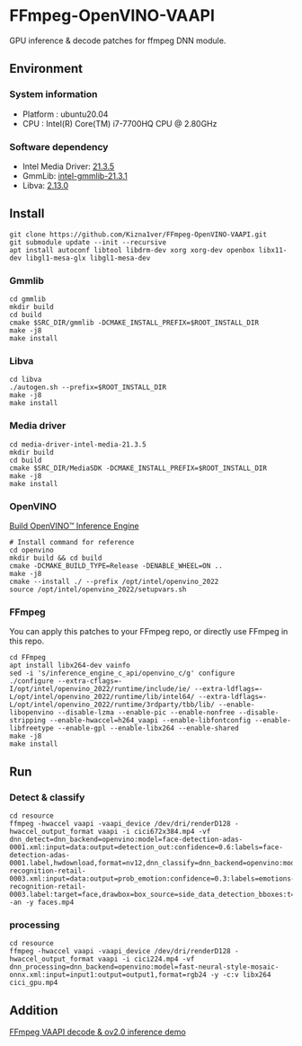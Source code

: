 # FFmpeg-OpenVINO-VAAPI
GPU inference & decode patches for ffmpeg DNN module.

## Environment
### System information
- Platform : ubuntu20.04
- CPU : Intel(R) Core(TM) i7-7700HQ CPU @ 2.80GHz
### Software dependency
- Intel Media Driver: [21.3.5](https://github.com/intel/media-driver/releases/tag/intel-media-21.3.5)
- GmmLib: [intel-gmmlib-21.3.1](https://github.com/intel/gmmlib/releases/tag/intel-gmmlib-21.3.1)
- Libva: [2.13.0](https://github.com/intel/libva/releases/tag/2.13.0)

## Install
```
git clone https://github.com/Kizna1ver/FFmpeg-OpenVINO-VAAPI.git
git submodule update --init --recursive 
apt install autoconf libtool libdrm-dev xorg xorg-dev openbox libx11-dev libgl1-mesa-glx libgl1-mesa-dev
```
### Gmmlib
```
cd gmmlib
mkdir build
cd build
cmake $SRC_DIR/gmmlib -DCMAKE_INSTALL_PREFIX=$ROOT_INSTALL_DIR
make -j8
make install
```
### Libva
```
cd libva
./autogen.sh --prefix=$ROOT_INSTALL_DIR
make -j8
make install
```
### Media driver
```
cd media-driver-intel-media-21.3.5
mkdir build
cd build
cmake $SRC_DIR/MediaSDK -DCMAKE_INSTALL_PREFIX=$ROOT_INSTALL_DIR
make -j8
make install
```
### OpenVINO
[Build OpenVINO™ Inference Engine](https://github.com/openvinotoolkit/openvino/wiki/BuildingCode#build-openvino-inference-engine)
```
# Install command for reference
cd openvino
mkdir build && cd build
cmake -DCMAKE_BUILD_TYPE=Release -DENABLE_WHEEL=ON ..
make -j8
cmake --install ./ --prefix /opt/intel/openvino_2022
source /opt/intel/openvino_2022/setupvars.sh
```
### FFmpeg
You can apply this patches to your FFmpeg repo, or directly use FFmpeg in this repo. 
```
cd FFmpeg
apt install libx264-dev vainfo
sed -i 's/inference_engine_c_api/openvino_c/g' configure
./configure --extra-cflags=-I/opt/intel/openvino_2022/runtime/include/ie/ --extra-ldflags=-L/opt/intel/openvino_2022/runtime/lib/intel64/ --extra-ldflags=-L/opt/intel/openvino_2022/runtime/3rdparty/tbb/lib/ --enable-libopenvino --disable-lzma --enable-pic --enable-nonfree --disable-stripping --enable-hwaccel=h264_vaapi --enable-libfontconfig --enable-libfreetype --enable-gpl --enable-libx264 --enable-shared
make -j8
make install
```

## Run

### Detect & classify
```
cd resource
ffmpeg -hwaccel vaapi -vaapi_device /dev/dri/renderD128 -hwaccel_output_format vaapi -i cici672x384.mp4 -vf dnn_detect=dnn_backend=openvino:model=face-detection-adas-0001.xml:input=data:output=detection_out:confidence=0.6:labels=face-detection-adas-0001.label,hwdownload,format=nv12,dnn_classify=dnn_backend=openvino:model=emotions-recognition-retail-0003.xml:input=data:output=prob_emotion:confidence=0.3:labels=emotions-recognition-retail-0003.label:target=face,drawbox=box_source=side_data_detection_bboxes:t=5:color=red,drawtext=text_source=side_data_detection_bboxes:fontcolor=red:fontsize=30 -an -y faces.mp4
```
### processing
```
cd resource
ffmpeg -hwaccel vaapi -vaapi_device /dev/dri/renderD128 -hwaccel_output_format vaapi -i cici224.mp4 -vf dnn_processing=dnn_backend=openvino:model=fast-neural-style-mosaic-onnx.xml:input=input1:output=output1,format=rgb24 -y -c:v libx264 cici_gpu.mp4
```

## Addition
[FFmpeg VAAPI decode & ov2.0 inference demo](https://github.com/Kizna1ver/OpenVINO-RemoteBlob-Sample)
